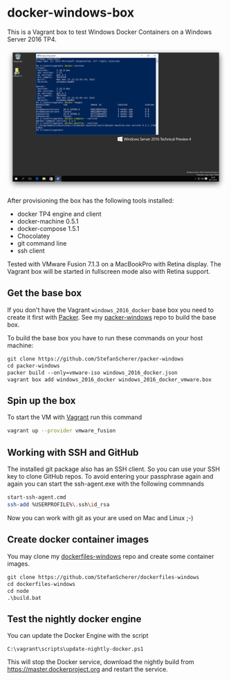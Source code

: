 # docker-windows-box

This is a Vagrant box to test Windows Docker Containers on a Windows Server 2016 TP4.

![](images/tp4.png)

After provisioning the box has the following tools installed:

* docker TP4 engine and client
* docker-machine 0.5.1
* docker-compose 1.5.1
* Chocolatey
* git command line
* ssh client

Tested with VMware Fusion 7.1.3 on a MacBookPro with Retina display. The Vagrant box will be started in fullscreen mode also with Retina support.

## Get the base box

If you don't have the Vagrant `windows_2016_docker` base box you need to create it first with [Packer](https://packer.io). See my [packer-windows](https://github.com/StefanScherer/packer-windows) repo to build the base box.

To build the base box you have to run these commands on your host machine:

```
git clone https://github.com/StefanScherer/packer-windows
cd packer-windows
packer build --only=vmware-iso windows_2016_docker.json
vagrant box add windows_2016_docker windows_2016_docker_vmware.box
```

## Spin up the box

To start the VM with [Vagrant](https://vagrantup.com) run this command

```bash
vagrant up --provider vmware_fusion
```

## Working with SSH and GitHub

The installed git package also has an SSH client. So you can use your SSH key
to clone GitHub repos. To avoid entering your passphrase again and again you
can start the ssh-agent.exe with the following commnands

```bash
start-ssh-agent.cmd
ssh-add %USERPROFILE%\.ssh\id_rsa
```

Now you can work with git as your are used on Mac and Linux ;-)

## Create docker container images

You may clone my [dockerfiles-windows](https://github.com/StefanScherer/dockerfiles-windows) repo and create some container images.

```
git clone https://github.com/StefanScherer/dockerfiles-windows
cd dockerfiles-windows
cd node
.\build.bat
```

## Test the nightly docker engine

You can update the Docker Engine with the script

```
C:\vagrant\scripts\update-nightly-docker.ps1
```

This will stop the Docker service, download the nightly build from https://master.dockerproject.org and restart the service.
